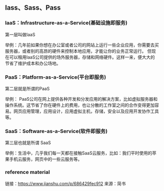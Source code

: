 ## Iass、Sass、Pass

### IaaS：Infrastructure-as-a-Service(基础设施即服务)

第一层叫做IaaS

举例：几年前如果你想在办公室或者公司的网站上运行一些企业应用，你需要去买服务器，或者别的高昂的硬件来控制本地应用，才能让你的业务正常运行。
但现在可以租用IaaS公司提供的场外服务器，存储和网络硬件。这样一来，便大大的节省了维护成本和办公场地。

### PaaS：Platform-as-a-Service(平台即服务)

第二层就是所谓的PaaS

举例： PaaS公司在网上提供各种开发和分发应用的解决方案，比如虚拟服务器和操作系统。这节省了你在硬件上的费用，也让分散的工作室之间的合作变得更加容易。网页应用管理，应用设计，应用虚拟主机，存储，安全以及应用开发协作工具等。

### SaaS：Software-as-a-Service(软件即服务)

第三层也就是所谓 SaaS

举例：生活中，几乎我们每一天都在接触SaaS云服务，比如：我们平时使用的苹果手机云服务，网页中的一些云服务等。

### reference material

链接：https://www.jianshu.com/p/686429fec912
来源：简书